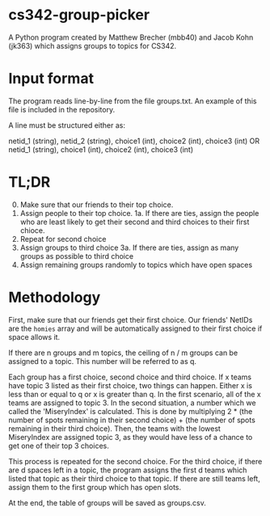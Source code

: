# cs342-group-picker

A Python program created by Matthew Brecher (mbb40) and Jacob Kohn (jk363) which assigns groups to topics for CS342.

# Input format

The program reads line-by-line from the file groups.txt. An example of this file is included in the repository. 

A line must be structured either as:

netid_1 (string), netid_2 (string), choice1 (int), choice2 (int), choice3 (int)
OR
netid_1 (string), choice1 (int), choice2 (int), choice3 (int)

# TL;DR

0. Make sure that our friends to their top choice. 
1. Assign people to their top choice. 
1a. If there are ties, assign the people who are least likely to get their second and third choices to their first chioce. 
2. Repeat for second choice
3. Assign groups to third choice
3a. If there are ties, assign as many groups as possible to third choice
4. Assign remaining groups randomly to topics which have open spaces

# Methodology

First, make sure that our friends get their first choice. Our friends' NetIDs are the `homies` array and will be automatically assigned to their first choice if space allows it.

If there are n groups and m topics, the ceiling of n / m groups can be assigned to a topic. This number will be referred to as q. 

Each group has a first choice, second choice and third choice. If x teams have topic 3 listed as their first choice, two things can happen. Either x is less than or equal to q or x is greater than q. In the first scenario, all of the x teams are assigned to topic 3. In the second situation, a number which we called the 'MiseryIndex' is calculated. This is done by multiplying 2 * (the number of spots remaining in their second choice) + (the number of spots remaining in their third choice). Then, the teams with the lowest MiseryIndex are assigned topic 3, as they would have less of a chance to get one of their top 3 choices.

This process is repeated for the second choice. For the third choice, if there are d spaces left in a topic, the program assigns the first d teams which listed that topic as their third choice to that topic. If there are still teams left, assign them to the first group which has open slots.

At the end, the table of groups will be saved as groups.csv.
